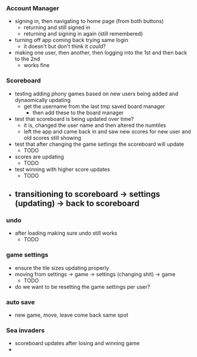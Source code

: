 ### Account Manager
- signing in, then navigating to home page (from both buttons) 
    - returning and still signed in
    - returning and signing in again (still remembered)
- turning off app coming back trying same login
    - it doesn't but don't think it could?
- making one user, then another, then logging into the 1st and then back to the 2nd
    - works fine

### Scoreboard
- testing adding phony games based on new users being added and dynaomically updating
    - get the username from the last tmp saved board manager
        - then add these to the board manager
- test that scoreboard is being updated over time?
    - it is, changed the user name and then altered the numtiles 
    - left the app and came back in and saw new scores for new user and old scores still showing
- test that after changing the game settings the scoreboard will update
    - TODO
- scores are updating
    - TODO
- test winning with higher score updates
    - TODO
- transitioning to scoreboard -> settings (updating) -> back to scoreboard
    - 

### undo
- after loading making sure undo still works
    - TODO

### game settings
- ensure the tile sizes updating properly
- moving from settings -> game -> settings (changing shit) -> game
    - TODO
- do we want to be resetting the game settings per user?


### auto save
- new game, move, leave come back same spot

### Sea invaders
- scoreboard updates after losing and winning game
- 